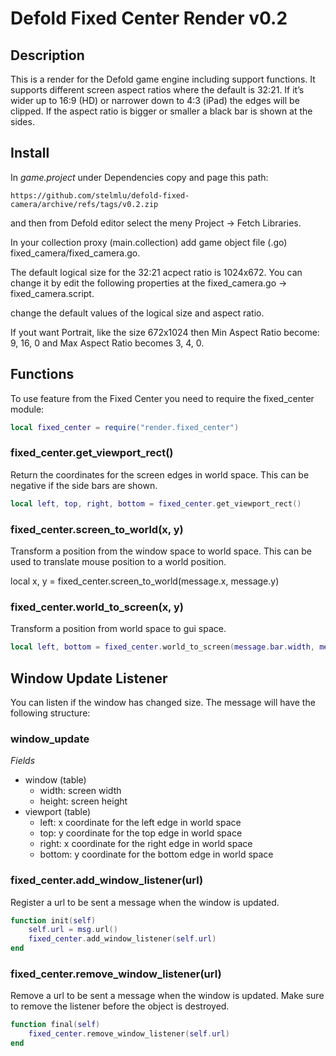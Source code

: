 # Defold Fixed Center Render v0.2


## Description

This is a render for the Defold game engine including support functions. It supports different screen aspect ratios where the default is 32:21. If it’s wider up to 16:9 (HD) or narrower down to 4:3 (iPad) the edges will be clipped. If the aspect ratio is bigger or smaller a black bar is shown at the sides.

## Install

In _game.project_ under Dependencies copy and page this path:

```text
https://github.com/stelmlu/defold-fixed-camera/archive/refs/tags/v0.2.zip
```

and then from Defold editor select the meny Project -> Fetch Libraries.

In your collection proxy (main.collection) add game object file (.go) fixed_camera/fixed_camera.go.

The default logical size for the 32:21 acpect ratio is 1024x672. You can change it by edit the following properties at the fixed_camera.go -> fixed_camera.script.

change the default values of the logical size and aspect ratio.

If yout want Portrait, like the size 672x1024 then Min Aspect Ratio become: 9, 16, 0 and Max Aspect Ratio becomes 3, 4, 0.

## Functions

To use feature from the Fixed Center you need to require the fixed_center module:

```lua
local fixed_center = require("render.fixed_center")
```

### fixed_center.get_viewport_rect()

Return the coordinates for the screen edges in world space. This can be negative if the side bars are shown.

```lua
local left, top, right, bottom = fixed_center.get_viewport_rect()
```

### fixed_center.screen_to_world(x, y)

Transform a position from the window space to world space. This can be used to translate mouse position to a world position.

local x, y = fixed_center.screen_to_world(message.x, message.y)


### fixed_center.world_to_screen(x, y)

Transform a position from world space to gui space.

```lua
local left, bottom = fixed_center.world_to_screen(message.bar.width, message.bar.height)
```

## Window Update Listener

You can listen if the window has changed size. The message will have the following structure:

### window_update

_Fields_

*   window (table) 
    *   width: screen width
    *   height: screen height
*   viewport (table)
    *   left: x coordinate for the left edge in world space
    *   top: y coordinate for the top edge in world space
    *   right: x coordinate for the right edge in world space
    *   bottom: y coordinate for the bottom edge in world space

### fixed_center.add_window_listener(url)

Register a url to be sent a message when the window is updated.

```lua
function init(self)
    self.url = msg.url()
    fixed_center.add_window_listener(self.url)
end
```

### fixed_center.remove_window_listener(url)

Remove a url to be sent a message when the window is updated. Make sure to remove the listener before the object is destroyed.

```lua
function final(self)
    fixed_center.remove_window_listener(self.url)
end
```

